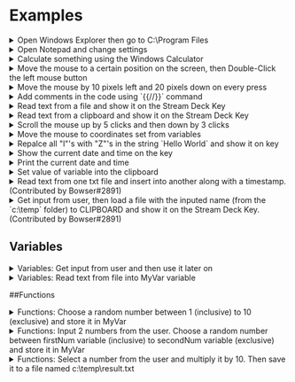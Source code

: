 # Examples

<details>
  <summary>Open Windows Explorer then go to C:\Program Files</summary>
  <br>
    Output delay should be set to ~20ms<br>
    ```
    {{win}{e}}{{pause:400}}{{alt}{d}}c:\Program Files\{{enter}}
    ```
</details>
  
<details>
  <summary>Open Notepad and change settings</summary>
  <br>
    Output delay should be set to ~20ms<br>
    This will not work correctly if your Windows (and notepad) are not in English<br>
    ```
    {{win}{r}}{{pause:500}}notepad.exe{{enter}}{{pause:1000}}Ok... Let's see what this plugin can do...{{alt}{f}}{{right}}{{PAUSE:400}}{{right}}  {{PAUSE:400}}f{{pause:400}}times{{down}}{{PAUSE:400}}{{tab}}{{PAUSE:400}}{{down}}{{PAUSE:400}}{{down}}{{PAUSE:400}}{{ENTER}}{{ENTER}}For more information visit: https://barider.g1thubio{{ctrl}{shift}{left}}{{PAUSE:400}}https://barraider.github.io{{ENTER}}{{alt}{o}}f{{PAUSE:100}}Lucida Console{{tab}}Regular{{Tab}}12{{ENTER}}
    ```
</details>

<details>
  <summary>Calculate something using the Windows Calculator</summary>
    <br>
    Output delay should be set to ~20ms<br>
    ```
    {{win}{r}}{{pause:300}}calc{{enter}}{{pause:1000}}1*2*3*4*5=
    ```
</details>

<details>
  <summary>Move the mouse to a certain position on the screen, then Double-Click the left mouse button</summary>
    <br>
    To find the correct position you can use the Mouse Location action.<br>
    ```
    {{MOUSEXY:1000,15}}{{MLEFTDBLCLICK}}
    ```
</details>

<details>
  <summary>Move the mouse by 10 pixels left and 20 pixels down on every press</summary>
    ```
    {{MOUSEMOVE:-10,20}}
    ```
</details>

<details>
  <summary>Add comments in the code using `{{//}}` command</summary>
    ```
    {{INPUT:myNumber}} {{//}} Input a number from the user
    {{FUNC:MUL:MyResult:$myNumber:10}} {{//}} Multiply number by 10
    {{OUTPUTTOFILE:MyResult:c:\temp\result.txt}} {{//}} Save result in file
    ```
</details>

<details>
  <summary>Read text from a file and show it on the Stream Deck Key</summary>
    ```
    {{VARSETFROMFILE:MyVar:c:\counter.txt}}
    {{SETKEYTITLE:$MyVar}}
    ```
</details>

<details>
  <summary>Read text from a clipboard and show it on the Stream Deck Key</summary>
    ```
    {{VARSETFROMCLIPBOARD:MyVar}}
    {{SETKEYTITLE:$MyVar}}
    ```
</details>

<details>
  <summary>Scroll the mouse up by 5 clicks and then down by 3 clicks</summary>
    ```
    {{MSCROLLUP:5}}
    {{MSCROLLDOWN:3}}
    ```
</details>

<details>
  <summary>Move the mouse to coordinates set from variables</summary>
    ```
    {{VARSET:X:100}}
    {{VARSET:Y:400}}
    {{MOUSEXY:$X,$Y}}
    ```
</details>

<details>
  <summary>Repalce all "l"'s with "Z"'s in the string `Hello World` and show it on key</summary>
    ```
    {{VARSET:XX:Hello World}}
    {{VARSET:A:l}}
    {{VARSET:B:Z}}
    {{FUNC:REPLACE:MyVar:$XX:$A:$B}}
    {{SETKEYTITLE:$MyVar}}
    ```
</details>

<details>
  <summary>Show the current date and time on the key</summary>
    ```
    {{FUNC:NOW:MyVar:yyyy-MM-dd HH:mm:ss}}
    {{SETKEYTITLE:$MyVar}}
    ```
</details>

<details>
  <summary>Print the current date and time</summary>
    ```
    {{FUNC:NOW:MyVar:yyyy-MM-dd HH:mm:ss}}
    {{OUTPUT:MyVar}}
  ```
</details>

<details>
  <summary>Set value of variable into the clipboard</summary>
    ```
    {{VARSET:MyVar:Hello World}}
    {{SETCLIPBOARD:$MyVar}}
    ```
</details>

<details>
  <summary>Read text from one txt file and insert into another along with a timestamp. (Contributed by Bowser#2891)</summary>
    ```
    {{VarSetFromFile:ListVar:C:\temp\List.txt}}
    {{VarSetFromFile:NewTextVar:C:\temp\NewText.txt}}
    {{FUNC:NOW:TimeVar:yyyy-MM-dd HH:mm:ss}}

    {{FUNC:CONCAT:ListVarU:$ListVar:$SMENTER:$NewTextVar: :$TimeVar}}

    {{OutputToFile:ListVarU:C:\temp\List.txt}}
    ```
</details>

<details>
  <summary>Get input from user, then load a file with the inputed name (from the `c:\temp` folder) to CLIPBOARD and show it on the Stream Deck Key. (Contributed by Bowser#2891)</summary>
    <br>
  Note: Entire content of file may not fit within the screen of the Stream Deck Key.<br>
    ```
    {{Input:MyVar}}
    {{FUNC:CONCAT:Filename:C:$SMCOLON:\temp\:$MyVar:.txt}}
    {{VarSetFromFile:MyVar2:$Filename}}
    {{SetClipboard:$MyVar2}}
    {{SETKEYTITLE:$MyVar2}}
    ```
</details>


## Variables
<details>
  <summary>Variables: Get input from user and then use it later on</summary>
    ```
    {{INPUT:Name}}Hello {{OUTPUT:Name}}, Nice to meet you!
    ```
</details>

<details>
  <summary>Variables: Read text from file into MyVar variable</summary>
    ```
    {{VarSetFromFile:MyVar:C:\filename.txt}}
    ```
</details>

##Functions
<details>
  <summary>Functions: Choose a random number between 1 (inclusive) to 10 (exclusive) and store it in MyVar</summary>
    ```
    {{FUNC:RANDOM:MyVar:1:10}}
    ```
</details>

<details>
  <summary>Functions: Input 2 numbers from the user. Choose a random number between firstNum variable (inclusive) to secondNum variable (exclusive) and store it in MyVar</summary>
    ```
    {{INPUT:firstNum}}
    {{INPUT:secondNum}}
    {{FUNC:RANDOM:MyVar:$firstNum:$secondNum}}
    ```
</details>

<details>
  <summary>Functions: Select a number from the user and multiply it by 10. Then save it to a file named c:\temp\result.txt</summary>
    ```
    {{INPUT:myNumber}}
    {{FUNC:MUL:MyResult:$myNumber:10}}
    {{OUTPUTTOFILE:MyResult:c:\temp\result.txt}}
    ```
</details>
